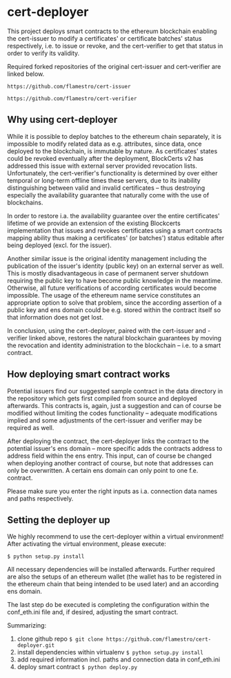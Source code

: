 # cert-deployer

This project deploys smart contracts to the ethereum blockchain enabling the
cert-issuer to modify a certificates' or certificate batches' status respectively,
i.e. to issue or revoke, and the cert-verifier to get that status in order to verify
its validity.

Required forked repositories of the original cert-issuer and cert-verifier are linked below.

`https://github.com/flamestro/cert-issuer`

`https://github.com/flamestro/cert-verifier`

## Why using cert-deployer

While it is possible to deploy batches to the ethereum chain separately, it is
impossible to modify related data as e.g. attributes, since data, once deployed
to the blockchain, is immutable by nature. As certificates' states could be
revoked eventually after the deployment, BlockCerts v2 has addressed this issue
with external server provided revocation lists. Unfortunately, the cert-verifier's
functionality is determined by over either temporal or long-term offline times
these servers, due to its inability distinguishing between valid and invalid
certificates – thus destroying especially the availability guarantee that naturally
come with the use of blockchains.

In order to restore i.a. the availability guarantee over the entire certificates'
lifetime of we provide an extension of the existing Blockcerts implementation that
issues and revokes certificates using a smart contracts mapping ability thus making
a certificates' (or batches') status editable after being deployed (excl. for the
issuer).

Another similar issue is the original identity management including the publication
of the issuer's identity (public key) on an external server as well. This is mostly
disadvantageous in case of permanent server shutdown requiring the public key to
have become public knowledge in the meantime. Otherwise, all future verifications
of according certificates would become impossible. The usage of the ethereum name
service constitutes an appropriate option to solve that problem, since the according
assertion of a public key and ens domain could be e.g. stored within the contract
itself so that information does not get lost.

In conclusion, using the cert-deployer, paired with the cert-issuer and -verifier
linked above, restores the natural blockchain guarantees by moving the revocation
and identity administration to the blockchain – i.e. to a smart contract.

## How deploying smart contract works

Potential issuers find our suggested sample contract in the data directory in the
repository which gets first compiled from source and deployed afterwards. This
contracts is, again, just a suggestion and can of course be modified without limiting
the codes functionality – adequate modifications implied and some adjustments of
the cert-issuer and verifier may be required as well.

After deploying the contract, the cert-deployer links the contract to the potential
issuer's ens domain – more specific adds the contracts address to address field
within the ens entry. This input, can of course be changed when deploying another
contract of course, but note that addresses can only be overwritten. A certain ens
domain can only point to one f.e. contract.

Please make sure you enter the right inputs as i.a. connection data names and paths
respectively.

## Setting the deployer up

We highly recommend to use the cert-deployer within a virtual environment! After
activating the virtual environment, please execute:

`$ python setup.py install`

All necessary dependencies will be installed afterwards. Further required are also
the setups of an ethereum wallet (the wallet has to be registered in the ethereum
chain that being intended to be used later) and an according ens domain.

The last step do be executed is completing the configuration within the conf_eth.ini
file and, if desired, adjusting the smart contract.

Summarizing:
1. clone github repo `$ git clone https://github.com/flamestro/cert-deployer.git`
1. install dependencies within virtualenv `$ python setup.py install`
1. add required information incl. paths and connection data in conf_eth.ini
1. deploy smart contract `$ python deploy.py`
